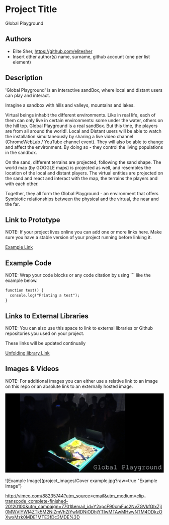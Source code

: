# Project Title
Global Playground

## Authors
- Elite Sher, https://github.com/elitesher
- Insert other author(s) name, surname, github account (one per list element)

## Description
'Global Playground' is an interactive sandBox, where local and distant users can play and interact.

Imagine a sandbox with hills and valleys, mountains and lakes.

Virtual beings inhabit the different environments. Like in real life, each of them can only live in certain environments: some under the water, others on the hill top. 
Global Playground is a real sandBox. But this time, the players are from all around the world!. Local and Distant users will be able to watch the installation simultaneously by sharing a live video channel (ChromeWebLab / YouTube channel event). They will also be able to change and affect the environment. By doing so - they control the living populations in the sandbox.

On the sand, different terrains are projected, following the sand shape. The world map (by GOOGLE maps) is projected as well, and resembles the location of the local and distant players. The virtual entities are projected on the sand and react and interact with the map, the terrains the players and with each other. 

Together, they all form the Global Playground - an environment that offers Symbiotic relationships between the physical and the virtual, the near and the far.

## Link to Prototype
NOTE: If your project lives online you can add one or more links here. Make sure you have a stable version of your project running before linking it.

[Example Link](http://www.google.com "Example Link")

## Example Code
NOTE: Wrap your code blocks or any code citation by using ``` like the example below.
```
function test() {
  console.log("Printing a test");
}
```
## Links to External Libraries
 NOTE: You can also use this space to link to external libraries or Github repositories you used on your project.
 
 These links will be updated continually
 
[Unfolding library Link](http://unfoldingmaps.org/ "Unfolding library Link")

## Images & Videos
NOTE: For additional images you can either use a relative link to an image on this repo or an absolute link to an externally hosted image.

![Example Image](project_images/cover.jpg?raw=true "Example Image")

![Example Image](project_images/Cover example.jpg?raw=true "Example Image")


http://vimeo.com/88235744?utm_source=email&utm_medium=clip-transcode_complete-finished-20120100&utm_campaign=7701&email_id=Y2xpcF90cmFuc2NvZGVkfGIxZjI0MWVlYWI4ZTk5M2NiZmVhZjYwMDNiODhjYTIwMTAwMHwyNTM4ODkzOXwxMzk0MDE1MTE3fDc3MDE%3D
